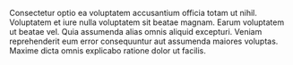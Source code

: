 Consectetur optio ea voluptatem accusantium officia totam ut nihil. Voluptatem et iure nulla voluptatem sit beatae magnam. Earum voluptatem ut beatae vel. Quia assumenda alias omnis aliquid excepturi. Veniam reprehenderit eum error consequuntur aut assumenda maiores voluptas. Maxime dicta omnis explicabo ratione dolor ut facilis.